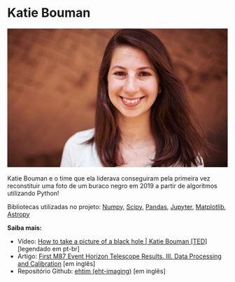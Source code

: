 # Katie Bouman

![image](../assets/katie_bouman.png)

Katie Bouman e o time que ela liderava conseguiram pela primeira vez reconstituir uma foto de um buraco negro em 2019 a partir de algoritmos utilizando Python!

Bibliotecas utilizadas no projeto: [Numpy](http://www.numpy.org/), [Scipy](https://www.scipy.org/), [Pandas](https://pandas.pydata.org/), [Jupyter](https://jupyter.org/), [Matplotlib](https://matplotlib.org/), [Astropy](http://www.astropy.org/)

**Saiba mais:**
- Vídeo: [How to take a picture of a black hole | Katie Bouman [TED]](https://youtu.be/BIvezCVcsYs) [legendado em pt-br]
- Artigo: [First M87 Event Horizon Telescope Results. III. Data Processing and Calibration](https://iopscience.iop.org/article/10.3847/2041-8213/ab0c57/meta) [em inglês]
- Repositório Github: [ehtim (eht-imaging)](https://github.com/achael/eht-imaging) [em inglês]